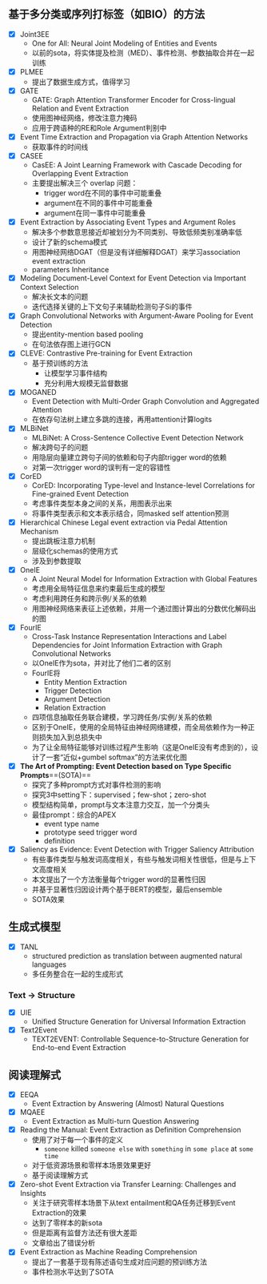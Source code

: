 ## 基于多分类或序列打标签（如BIO）的方法

- [x] Joint3EE
    - One for All: Neural Joint Modeling of Entities and Events
    - 以前的sota，将实体提及检测（MED）、事件检测、参数抽取合并在一起训练
- [x] PLMEE
    - 提出了数据生成方式，值得学习
- [x] GATE
    - GATE: Graph Attention Transformer Encoder for Cross-lingual Relation and Event Extraction
    - 使用图神经网络，修改注意力掩码
    - 应用于跨语种的RE和Role Argument判别中
- [x] Event Time Extraction and Propagation via Graph Attention Networks
    - 获取事件的时间线
- [x] CASEE
    - CasEE: A Joint Learning Framework with Cascade Decoding for Overlapping Event Extraction
    - 主要提出解决三个 overlap 问题：
        - trigger word在不同的事件中可能重叠
        - argument在不同的事件中可能重叠
        - argument在同一事件中可能重叠
- [x] Event Extraction by Associating Event Types and Argument Roles
    - 解决多个参数意思接近却被划分为不同类别、导致低频类别准确率低
    - 设计了新的schema模式
    - 用图神经网络DGAT（但是没有详细解释DGAT）来学习association event extraction
    - parameters Inheritance
- [x] Modeling Document-Level Context for Event Detection via Important Context Selection
    - 解决长文本的问题
    - 迭代选择关键的上下文句子来辅助检测句子Si的事件
- [x] Graph Convolutional Networks with Argument-Aware Pooling for Event Detection
    - 提出entity-mention based pooling
    - 在句法依存图上进行GCN
- [x] CLEVE: Contrastive Pre-training for Event Extraction
    - 基于预训练的方法
        - 让模型学习事件结构
        - 充分利用大规模无监督数据
- [x] MOGANED
    - Event Detection with Multi-Order Graph Convolution and Aggregated Attention
    - 在依存句法树上建立多跳的连接，再用attention计算logits
- [x] MLBiNet
    - MLBiNet: A Cross-Sentence Collective Event Detection Network
    - 解决跨句子的问题
    - 用隐层向量建立跨句子间的依赖和句子内部trigger word的依赖
    - 对第一次trigger word的误判有一定的容错性
- [x] CorED
    - CorED: Incorporating Type-level and Instance-level Correlations for Fine-grained Event Detection
    - 考虑事件类型本身之间的关系，用图表示出来
    - 将事件类型表示和文本表示结合，同masked self attention预测
- [x] Hierarchical Chinese Legal event extraction via Pedal Attention Mechanism
    - 提出跳板注意力机制
    - 层级化schemas的使用方式
    - 涉及到参数提取
- [x] OneIE
    - A Joint Neural Model for Information Extraction with Global Features
    - 考虑用全局特征信息来约束最后生成的模型
    - 考虑利用跨任务和跨示例/关系的依赖
    - 用图神经网络来表征上述依赖，并用一个通过图计算出的分数优化解码出的图
- [x] FourIE
    - Cross-Task Instance Representation Interactions and Label Dependencies for Joint Information Extraction with Graph Convolutional Networks
    - 以OneIE作为sota，并对比了他们二者的区别
    - FourIE将
        - Entity Mention Extraction
        - Trigger Detection
        - Argument Detection
        - Relation Extraction
    - 四项信息抽取任务联合建模，学习跨任务/实例/关系的依赖
    - 区别于OneIE，使用的全局特征由神经网络建模，而全局依赖作为一种正则损失加入到总损失中
    - 为了让全局特征能够对训练过程产生影响（这是OneIE没有考虑到的），设计了一套“近似+gumbel softmax”的方法来优化图
- [x] **The Art of Prompting: Event Detection based on Type Specific Prompts**==(SOTA)==
    - 探究了多种prompt方式对事件检测的影响
    - 探究3中setting下：supervised；few-shot；zero-shot
    - 模型结构简单，prompt与文本注意力交互，加一个分类头
    - 最佳prompt：综合的APEX
        - event type name
        - prototype seed trigger word
        - definition
- [x] Saliency as Evidence: Event Detection with Trigger Saliency Attribution
    - 有些事件类型与触发词高度相关，有些与触发词相关性很低，但是与上下文高度相关
    - 本文提出了一个方法衡量每个trigger word的显著性归因
    - 并基于显著性归因设计两个基于BERT的模型，最后ensemble
    - SOTA效果

## 生成式模型

- [x] TANL
    - structured prediction as translation between augmented natural languages
    - 多任务整合在一起的生成形式

### Text $\rightarrow$ Structure

- [x] UIE
    - Unified Structure Generation for Universal Information Extraction
- [x] Text2Event
    - TEXT2EVENT: Controllable Sequence-to-Structure Generation for End-to-end Event Extraction

## 阅读理解式

- [x] EEQA
    - Event Extraction by Answering (Almost) Natural Questions
- [x] MQAEE
    - Event Extraction as Multi-turn Question Answering
- [x] Reading the Manual: Event Extraction as Definition Comprehension
    - 使用了对于每一个事件的定义
        - `someone` killed `someone else` with `something` in `some place` at `some time`
    - 对于低资源场景和零样本场景效果更好
    - 基于阅读理解方式
- [x] Zero-shot Event Extraction via Transfer Learning: Challenges and Insights
    - 关注于研究零样本场景下从text entailment和QA任务迁移到Event Extraction的效果
    - 达到了零样本的新sota
    - 但是距离有监督方法还有很大差距
    - 文章给出了错误分析
- [x] Event Extraction as Machine Reading Comprehension
    - 提出了一套基于现有陈述语句生成对应问题的预训练方法
    - 事件检测水平达到了SOTA

